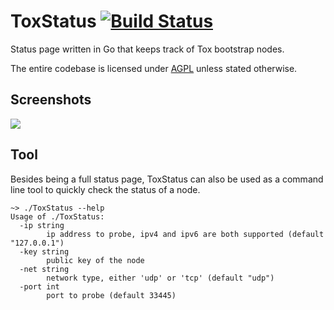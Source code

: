 # ToxStatus [![Build Status](https://travis-ci.org/Tox/ToxStatus.svg?branch=master)](https://travis-ci.org/Tox/ToxStatus)

Status page written in Go that keeps track of Tox bootstrap nodes.

The entire codebase is licensed under [AGPL](LICENSE) unless stated otherwise.

## Screenshots
![](https://u.impy.me/dl?l=hgfP4rZG1FO2BJM1.png)

## Tool

Besides being a full status page, ToxStatus can also be used as a command line tool to quickly check the status of a node.

```none
~> ./ToxStatus --help
Usage of ./ToxStatus:
  -ip string
        ip address to probe, ipv4 and ipv6 are both supported (default "127.0.0.1")
  -key string
        public key of the node
  -net string
        network type, either 'udp' or 'tcp' (default "udp")
  -port int
        port to probe (default 33445)
```